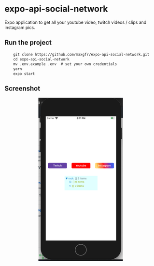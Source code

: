 # expo-api-social-network

Expo application to get all your youtube video, twitch videos / clips and instagram pics.

## Run the project

```
    git clone https://github.com/maxgfr/expo-api-social-network.git
    cd expo-api-social-network
    mv .env.example .env  # set your own credentials
    yarn
    expo start
```

## Screenshot

<div align="center">
  <img src="https://github.com/maxgfr/expo-api-social-network/blob/master/.github/screenshot.png" height="540" width="280"/>
</div>
